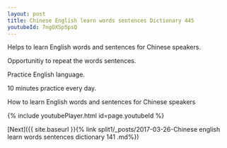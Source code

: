 ```yaml
---
layout: post
title: Chinese English learn words sentences Dictionary 445 
youtubeId: 7ngOXSp5psQ
---
```

 
 
Helps to learn English words and sentences for Chinese speakers.

Opportunitiy to repeat the words sentences. 

Practice English language. 
 
10 minutes practice every day. 
 
How to learn English words and sentences for Chinese speakers 
 
{% include youtubePlayer.html id=page.youtubeId %}
 
 
[Next]({{ site.baseurl }}{% link  split1/_posts/2017-03-26-Chinese english learn words sentences dictionary 141 .md%})
 
